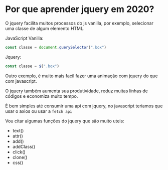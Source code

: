 # Por que aprender jquery em 2020?

O jquery facilita muitos processos do js vanilla, por exemplo, selecionar uma classe de algum elemento HTML.

JavaScript Vanilla:
```js
const classe = document.querySelector(".box")
```

Jquery:
```js
const classe = $(".box")
```

Outro exemplo, é muito mais facil fazer uma animação com jquery do que com javascript.

O jquery também aumenta sua produtividade, reduz muitas linhas de códigos e economiza muito tempo.

É bem simples até consumir uma api com jquery, no javascript teriamos que usar o axios ou usar a ``fetch api``

Vou citar algumas funções do jquery que são muito uteis:

* text()
* attr()
* add()
* addClass()
* click()
* clone()
* css()
